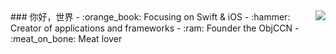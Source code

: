 <img align="right" src="https://github-readme-stats.vercel.app/api?username=Aram479&show_icons=true&icon_color=CE1D2D&text_color=718096&bg_color=ffffff&hide_title=true&locale=cn&show_owner=true" />
### 你好，世界
- :orange_book: Focusing on Swift & iOS
- :hammer: Creator of applications and frameworks
- :ram: Founder the ObjCCN
- :meat_on_bone: Meat lover
